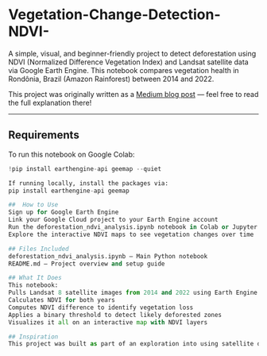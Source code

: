 # Vegetation-Change-Detection-NDVI-

A simple, visual, and beginner-friendly project to detect deforestation using NDVI (Normalized Difference Vegetation Index) and Landsat satellite data via Google Earth Engine. This notebook compares vegetation health in Rondônia, Brazil (Amazon Rainforest) between 2014 and 2022.

This project was originally written as a [Medium blog post](https://malinian.medium.com/detecting-deforestation-with-python-using-ndvi-a-satellite-powered-exploration-ba4c65164713) — feel free to read the full explanation there!

---

## Requirements

To run this notebook on Google Colab:
```python
!pip install earthengine-api geemap --quiet

If running locally, install the packages via:
pip install earthengine-api geemap

##  How to Use
Sign up for Google Earth Engine
Link your Google Cloud project to your Earth Engine account
Run the deforestation_ndvi_analysis.ipynb notebook in Colab or Jupyter
Explore the interactive NDVI maps to see vegetation changes over time

## Files Included
deforestation_ndvi_analysis.ipynb – Main Python notebook
README.md – Project overview and setup guide

## What It Does
This notebook:
Pulls Landsat 8 satellite images from 2014 and 2022 using Earth Engine
Calculates NDVI for both years
Computes NDVI difference to identify vegetation loss
Applies a binary threshold to detect likely deforested zones
Visualizes it all on an interactive map with NDVI layers

## Inspiration
This project was built as part of an exploration into using satellite data for environmental analysis. NDVI makes it easy to track green cover over time — with just a few lines of Python.
